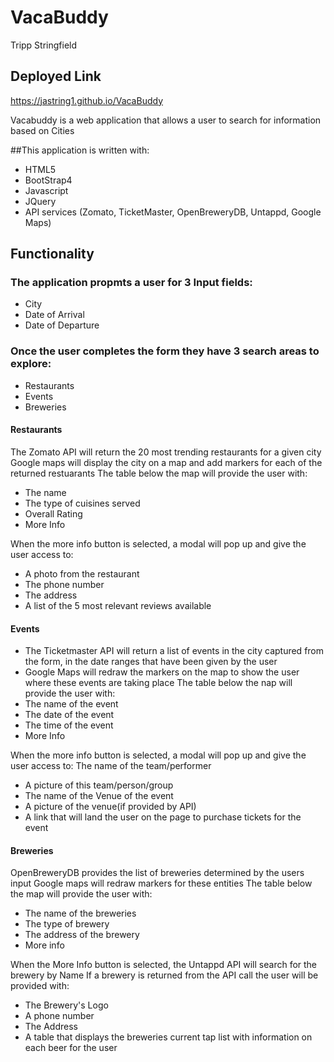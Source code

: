 # VacaBuddy
Tripp Stringfield

## Deployed Link
 https://jastring1.github.io/VacaBuddy

Vacabuddy is a web application that allows a user to search for information based on Cities

##This application is written with:

- HTML5
- BootStrap4
- Javascript
- JQuery
- API services (Zomato, TicketMaster, OpenBreweryDB, Untappd, Google Maps)

## Functionality

### The application propmts a user for 3 Input fields:

- City
- Date of Arrival
- Date of Departure

### Once the user completes the form they have 3 search areas to explore:

- Restaurants
- Events
- Breweries

#### Restaurants

The Zomato API will return the 20 most trending restaurants for a given city
Google maps will display the city on a map and add markers for each of the returned restuarants
The table below the map will provide the user with:

- The name
- The type of cuisines served
- Overall Rating
- More Info

When the more info button is selected, a modal will pop up and give the user access to:

- A photo from the restaurant
- The phone number
- The address
- A list of the 5 most relevant reviews available

#### Events

- The Ticketmaster API will return a list of events in the city captured from the form, in the date ranges 
that have been given by the user
- Google Maps will redraw the markers on the map to show the user where these events are taking place
The table below the nap will provide the user with:
- The name of the event
- The date of the event
- The time of the event
- More Info

When the more info button is selected, a modal will pop up and give the user access to:
The name of the team/performer
- A picture of this team/person/group
- The name of the Venue of the event
- A picture of the venue(if provided by API)
- A link that will land the user on the page to purchase tickets for the event

#### Breweries

OpenBreweryDB provides the list of breweries determined by the users input
Google maps will redraw markers for these entities
The table below the map will provide the user with:

- The name of the breweries
- The type of brewery
- The address of the brewery
- More info

When the More Info button is selected, the Untappd API will search for the brewery by Name
If a brewery is returned from the API call the user will be provided with:

- The Brewery's Logo
- A phone number
- The Address
- A table that displays the breweries current tap list with information on each beer for the user





